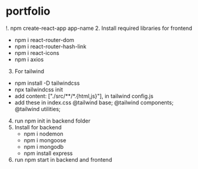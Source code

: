 # portfolio
!. npm create-react-app app-name
2. Install required libraries for frontend
 -  npm i react-router-dom
 -  npm i react-router-hash-link
 -  npm i react-icons
 -  npm i axios
3. For tailwind
 -  npm install -D tailwindcss
 -  npx tailwindcss init
 -  add content: ["./src/**/*.{html,js}"], in tailwind config.js
 -   add these in index.css @tailwind base; @tailwind components; @tailwind utilities;
4. run npm init in backend folder
5. Install for backend
   - npm i nodemon
   - npm i mongoose
   - npm i mongodb
   - npm install express
6. run npm start in backend and frontend
   
